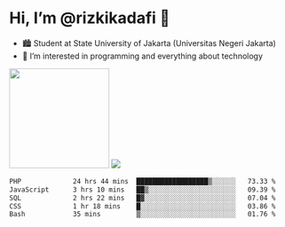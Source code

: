 # Hi, I’m @rizkikadafi 👋
- 🏙 Student at State University of Jakarta (Universitas Negeri Jakarta)
- 👀 I’m interested in programming and everything about technology
<img height="180em" src="https://github-readme-stats.vercel.app/api?username=rizkikadafi&show_icons=true&hide_border=true&&count_private=true&include_all_commits=true" />
<img src="https://github-readme-stats.vercel.app/api/top-langs/?username=rizkikadafi&show_icons=true&hide_border=true&&count_private=true&include_all_commits=true" />

<!--START_SECTION:waka-->

```txt
PHP             24 hrs 44 mins  ██████████████████▒░░░░░░   73.33 %
JavaScript      3 hrs 10 mins   ██▒░░░░░░░░░░░░░░░░░░░░░░   09.39 %
SQL             2 hrs 22 mins   █▓░░░░░░░░░░░░░░░░░░░░░░░   07.04 %
CSS             1 hr 18 mins    █░░░░░░░░░░░░░░░░░░░░░░░░   03.86 %
Bash            35 mins         ▒░░░░░░░░░░░░░░░░░░░░░░░░   01.76 %
```

<!--END_SECTION:waka-->

<!---
rizkikadafi/rizkikadafi is a ✨ special ✨ repository because its `README.md` (this file) appears on your GitHub profile.
You can click the Preview link to take a look at your changes.
--->
